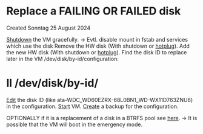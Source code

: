 # Replace a FAILING OR FAILED disk
Created Sonntag 25 August 2024

[Shutdown](../Commands/virsh/Operation/Shutdown_VM.md) the VM gracefully.
-> Evtl. disable mount in fstab and services which use the disk
Remove the HW disk (With shutdown or [hotplug](../../Linux/Storage/Disks/Hot_unplug.md)).
Add the new HW disk (With shutdown or [hotplug](../../Linux/Storage/Disks/Hot_plug.md)).
Find the disk ID to replace later in the VM /dev/disk/by-id/configuration:
# ll /dev/disk/by-id/
[Edit](../Commands/virsh/Operation/Edit_VM_configuration.md) the disk ID (like ata-WDC_WD60EZRX-68L0BN1_WD-WX11D763ZNU8) in the configuration.
[Start](../Commands/virsh/Operation/Start_VM.md) VM.
[Create](./Dump_VM_configuration.md) a backup for the configuration.

OPTIONALLY if it is a replacement of a disk in a BTRFS pool see [here](../../Linux/Storage/Filesystem/BTRFS/Operation/Replace_a_FAILING__or_FAILED_disk_from_a_pool.md).
-> It is possible that the VM will boot in the emergency mode.


